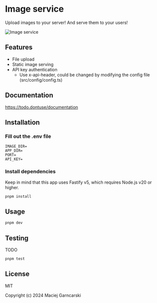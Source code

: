 # Image service

Upload images to your server! And serve them to your users!

![Image service](https://raw.githubusercontent.com/MaciejGarncarski/image-service/refs/heads/main/.github/assets/logo.png "Image service")

## Features

- File upload
- Static image serving
- API key authentication
  - Use x-api-header, could be changed by modifying the config file (src/config/config.ts)

## Documentation

https://todo.dontuse/documentation

## Installation

### Fill out the .env file

```dotenv
IMAGE_DIR=
APP_DIR=
PORT=
API_KEY=
```

### Install dependencies

Keep in mind that this app uses Fastify v5, which requires Node.js v20 or higher.

```bash
pnpm install
```

## Usage

```bash
pnpm dev
```

## Testing

TODO

```bash
pnpm test
```

## License

MIT

Copyright (c) 2024 Maciej Garncarski
